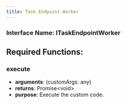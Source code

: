 ```yaml
---
title: Task Endpoint Worker
---
```


### Interface Name: ITaskEndpointWorker

## Required Functions:

### execute

-   <strong>arguments</strong>: (customArgs: any)
-   <strong>returns</strong>: Promise&lt;void&gt;
-   <strong>purpose</strong>: Execute the custom code.
